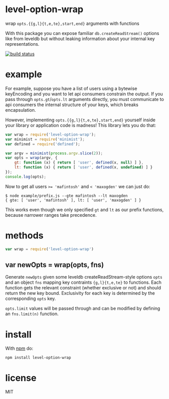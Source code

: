 # level-option-wrap

wrap `opts.{{g,l}{t,e,te},start,end}` arguments with functions

With this package you can expose familiar `db.createReadStream()` options like
from leveldb but without leaking information about your internal key
representations.

[![build status](https://secure.travis-ci.org/substack/level-option-wrap.png)](http://travis-ci.org/substack/level-option-wrap)

# example

For example, suppose you have a list of users using a bytewise keyEncoding and
you want to let api consumers constrain the output. If you pass through
`opts.gt`/`opts.lt` arguments directly, you must communicate to api consumers
the internal structure of your keys, which breaks encapsulation.

However, implementing `opts.{{g,l}{t,e,te},start,end}` yourself inside your library
or application code is madness! This library lets you do that: 

``` js
var wrap = require('level-option-wrap');
var minimist = require('minimist');
var defined = require('defined');

var argv = minimist(process.argv.slice(2));
var opts = wrap(argv, {
    gt: function (x) { return [ 'user', defined(x, null) ] },
    lt: function (x) { return [ 'user', defined(x, undefined) ] }
});
console.log(opts);
```

Now to get all users `>= 'mafintosh'` and `< 'maxogden'` we can just do:

```
$ node example/prefix.js --gte mafintosh --lt maxogden
{ gte: [ 'user', 'mafintosh' ], lt: [ 'user', 'maxogden' ] }
```

This works even though we only specified `gt` and `lt` as our prefix functions,
because narrower ranges take precedence.

# methods

``` js
var wrap = require('level-option-wrap')
```

## var newOpts = wrap(opts, fns)

Generate `newOpts` given some leveldb createReadStream-style options `opts` and
an object `fns` mapping key contraints `{g,l}{t,e,te}` to functions. Each
function gets the relevant constraint (whether exclusive or not) and should
return the new key bound. Exclusivity for each key is determined by the
corresponding `opts` key.

`opts.limit` values will be passed through and can be modified by defining an
`fns.limit(n)` function.

# install

With [npm](https://npmjs.org) do:

```
npm install level-option-wrap
```

# license

MIT
